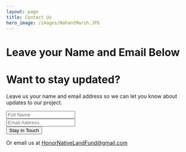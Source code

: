 ```yaml
---
layout: page
title: Contact Us
hero_image: /images/NahantMarsh.JPG
---
```


# Leave your Name and Email Below

<div class="container">
  <h1>Want to stay updated?</h1>
  <p>Leave us your name and email address so we can let you know about updates to our project. </p>
  <form action="https://formsubmit.co/honornativelandfund@gmail.com" method="POST">
    <div class="form-group">
      <div class="form-row">
        <div class="col">
          <input type="text" name="name" class="form-control" placeholder="Full Name" required>
        </div>
        <div class="col">
          <input type="email" name="email" class="form-control" placeholder="Email Address" required>
        </div>
      </div>
    </div>
    <button type="submit" class="btn btn-lg btn-dark btn-block">Stay in Touch</button>
  </form>
</div>

Or email us at <HonorNativeLandFund@gmail.com>
